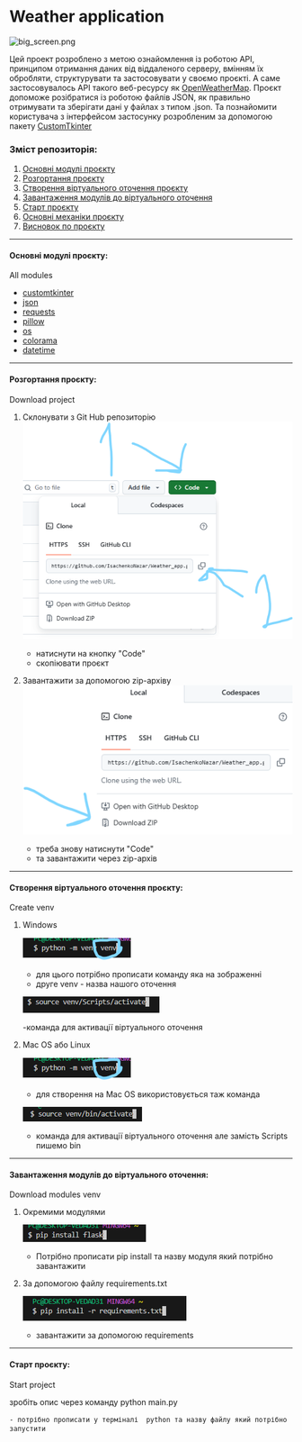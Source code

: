 # Weather application

![big_screen.png](static/icon/big_screen.png)

Цей проект розроблено з метою ознайомлення із роботою API, принципом отримання даних від віддаленого серверу, вмінням їх обробляти, структурувати та застосовувати у своємо проєкті. А саме застосовувалось API такого веб-ресурсу як [OpenWeatherMap](https://openweathermap.org). Проєкт допоможе розібратися із роботою файлів JSON, як правильно отримувати та зберігати дані у файлах з типом .json. Та познайомити користувача з інтерфейсом застосунку розробленим за допомогою пакету [CustomTkinter](https://customtkinter.tomschimansky.com)

### Зміст репозиторія:

1. [Основні модулі проєкту](#all-modules)
2. [Розгортання проєкту](#download-project)
3. [Створення віртуального оточення проєкту](#create-venv)
4. [Завантаження модулів до віртуального оточення](#download-modules-venv)
5. [Старт проєкту](#start-project)
6. [Основні механіки проєкту](#all-mechanics)
7. [Висновок по проєкту](#result) 
___
<h4 id= 'all-modules'>Основні модулі проєкту:</h4>
All modules

- [customtkinter](https://customtkinter.tomschimansky.com/)
- [json](https://docs.python.org/3/library/json.html)
- [requests](https://requests.readthedocs.io/en/latest/)
- [pillow](https://pillow.readthedocs.io/en/stable/)
- [os](https://docs.python.org/3/library/os.html)
- [colorama](https://pypi.org/project/colorama/)
- [datetime](https://docs.python.org/3/library/datetime.html)
___
<h4 id= 'download-project'>Розгортання проєкту:</h4>
Download project

1. Склонувати з Git Hub репозиторію
    ![1_task.png](images/1.png)

    - натиснути на кнопку "Code"
    - скопіювати проєкт

2. Завантажити за допомогою zip-архіву
    ![2_task.png](images/2.png)
    
    - треба знову натиснути "Code"
    - та завантажити через zip-архів
___
<h4 id= 'create-venv'>Створення віртуального оточення проєкту:</h4>
Сreate venv

1. Windows
   
   ![3_task.png](images/3.png)
   
    - для цього потрібно прописати команду яка на зображенні
    - друге venv - назва нашого оточення
    
    ![4_task.png](images/4.png)

    -команда для активації віртуального оточення

2. Mac OS або Linux
   
   ![3_task.png](images/3.png)
   - для створення на Mac OS використовується таж команда

   ![5_task.png](images/5.1.png)

    - команда для активації віртуального оточення
    але замість Scripts пишемо bin
   
___
<h4 id= 'download-modules-venv'>Завантаження модулів до віртуального оточення:</h4>
Download modules venv

1. Окремими модулями
    
    ![6_task.png](images/6.png)
 
    - Потрібно прописати pip install та назву модуля який потрібно завантажити


2. За допомогою файлу requirements.txt
    
    ![7_task.png](images/7.png)
   
    - завантажити за допомогою requirements
___
<h4 id= 'start-project'>Старт проєкту:</h4>
Start project

зробіть опис через команду python main.py

    - потрібно прописати у терміналі  python та назву файлу який потрібно запустити
 

 

